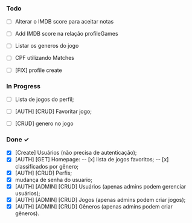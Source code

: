 ### Todo

- [ ] Alterar o IMDB score para aceitar notas 
- [ ] Add IMDB score na relação profileGames
- [ ] Listar os generos do jogo
- [ ] CPF utilizando Matches
- [ ] [FIX] profile create


### In Progress

- [ ] Lista de jogos do perfil;
- [ ] [AUTH] [CRUD] Favoritar jogo;
- [ ] [CRUD] genero no jogo


### Done ✓

- [x] [Create] Usuários (não precisa de autenticação);
- [x] [AUTH] [GET] Homepage: 
  -- [x] lista de jogos favoritos; 
  -- [x] classificados por gênero;
- [x] [AUTH] [CRUD] Perfis; 
- [x] mudança de senha do usuario;
- [x] [AUTH] [ADMIN] [CRUD] Usuários (apenas admins podem gerenciar usuários);
- [x] [AUTH] [ADMIN] [CRUD] Jogos (apenas admins podem criar jogos);
- [x] [AUTH] [ADMIN] [CRUD] Gêneros (apenas admins podem criar gêneros).
